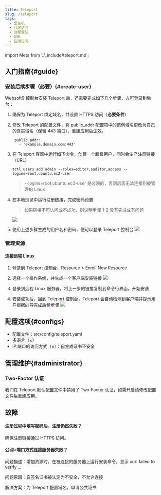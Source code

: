 ```yaml
---
title: Teleport
slug: /teleport
tags:
  - 堡垒机
  - 代理访问
  - 远程登陆
  - SSH
  - 应用访问
---
```


import Meta from './_include/teleport.md';

<Meta name="meta" />

## 入门指南{#guide}

### 安装后续步骤（必要）{#create-user}

Websoft9 控制台安装 Teleport 后，还需要完成如下几个步骤，方可登录到后台：

1. 确保为 Teleport 绑定域名，并设置 HTTPS 访问（**必要条件**）

2. 修改 Teleport 的配置文件，将 public_addr 配置项中的范例域名更改为自己的真实域名（保留 443 端口），重建应用后生效。

   ```
    public_addr:
      - 'example.domain.com:443'
   ```

3. 在 Teleport 容器中运行如下命令，创建一个超级用户，同时会生产注册链接（URL）
   ```
   tctl users add admin --roles=editor,auditor,access --logins=root,ubuntu,ec2-user
   ```
   > --logins=root,ubuntu,ec2-user 是必须的，否则后面无法连接到被管理的 Linux

4. 在本地浏览中运行注册链接，完成密码设置  

   > 如果链接不可访问或不成功，则说明步骤 1-2 没有完成或有问题

   ![](https://libs.websoft9.com/Websoft9/DocsPicture/zh/teleport/teleport-invitelinux-ss-websoft9.png)

5. 使用上述步骤生成的用户名和密码，便可以登录 Teleport 控制台
   ![](https://libs.websoft9.com/Websoft9/DocsPicture/zh/teleport/teleport-loginss-websoft9.png)

### 管理资源

#### 连接远程 Linux

1. 登录到 Teleport 控制台，Resource > Enroll New Resource

2. 选择一个操作系统，并生成一个客户端安装链接
   ![](https://libs.websoft9.com/Websoft9/DocsPicture/zh/teleport/teleport-linuxcreate-websoft9.png)

3. 登录到远程 Linux 服务器，将上一步的链接复制到命令行界面，开始安装

4. 安装成功后，回到 Teleport 控制台，Teleport 会自动检测到客户端并提示用户根据向导完成后续步骤
   ![](https://libs.websoft9.com/Websoft9/DocsPicture/zh/teleport/teleport-connectlinux-ss-websoft9.png)

## 配置选项{#configs}

- 配置文件：src/config/teleport.yaml
- 多语言（×）
- IP:端口的访问方式（×）：自生成证书不安全

## 管理维护{#administrator}

### Two-Factor 认证

我们在 Teleport 默认配置文件中禁用了 Two-Factor 认证，如需开启请修改配置文件后重建应用。


## 故障

#### 注册过程中填写密码后，注册仍然失败？

确保注册链接通过 HTTPS 访问。  

#### 公网+端口方式连接服务器失败？

问题描述：增加资源时，在被连接的服务器上运行安装命令，显示 curl failed to verify ...  

问题原因：自签名证书被认定为不安全，不允许连接  

解决方案：为 Teleport 配置域名，申请公共证书
